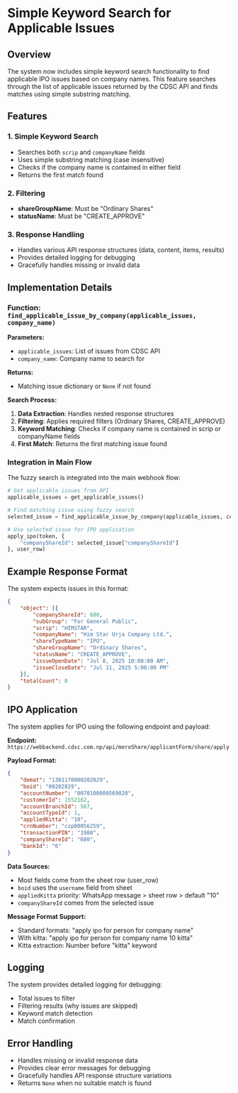 # Simple Keyword Search for Applicable Issues

## Overview

The system now includes simple keyword search functionality to find applicable IPO issues based on company names. This feature searches through the list of applicable issues returned by the CDSC API and finds matches using simple substring matching.

## Features

### 1. Simple Keyword Search
- Searches both `scrip` and `companyName` fields
- Uses simple substring matching (case insensitive)
- Checks if the company name is contained in either field
- Returns the first match found

### 2. Filtering
- **shareGroupName**: Must be "Ordinary Shares"
- **statusName**: Must be "CREATE_APPROVE"

### 3. Response Handling
- Handles various API response structures (data, content, items, results)
- Provides detailed logging for debugging
- Gracefully handles missing or invalid data

## Implementation Details

### Function: `find_applicable_issue_by_company(applicable_issues, company_name)`

**Parameters:**
- `applicable_issues`: List of issues from CDSC API
- `company_name`: Company name to search for

**Returns:**
- Matching issue dictionary or `None` if not found

**Search Process:**
1. **Data Extraction**: Handles nested response structures
2. **Filtering**: Applies required filters (Ordinary Shares, CREATE_APPROVE)
3. **Keyword Matching**: Checks if company name is contained in scrip or companyName fields
4. **First Match**: Returns the first matching issue found

### Integration in Main Flow

The fuzzy search is integrated into the main webhook flow:

```python
# Get applicable issues from API
applicable_issues = get_applicable_issues()

# Find matching issue using fuzzy search
selected_issue = find_applicable_issue_by_company(applicable_issues, company)

# Use selected issue for IPO application
apply_ipo(token, {
    "companyShareId": selected_issue["companyShareId"]
}, user_row)
```

## Example Response Format

The system expects issues in this format:
```json
{
    "object": [{
        "companyShareId": 680,
        "subGroup": "For General Public",
        "scrip": "HIMSTAR",
        "companyName": "Him Star Urja Company Ltd.",
        "shareTypeName": "IPO",
        "shareGroupName": "Ordinary Shares",
        "statusName": "CREATE_APPROVE",
        "issueOpenDate": "Jul 8, 2025 10:00:00 AM",
        "issueCloseDate": "Jul 11, 2025 5:00:00 PM"
    }],
    "totalCount": 0
}
```

## IPO Application

The system applies for IPO using the following endpoint and payload:

**Endpoint:** `https://webbackend.cdsc.com.np/api/meroShare/applicantForm/share/apply`

**Payload Format:**
```json
{
    "demat": "1301170000202829",
    "boid": "00202829",
    "accountNumber": "0070100000569020",
    "customerId": 1552162,
    "accountBranchId": 567,
    "accountTypeId": 1,
    "appliedKitta": "10",
    "crnNumber": "czp00056259",
    "transactionPIN": "1988",
    "companyShareId": "680",
    "bankId": "6"
}
```

**Data Sources:**
- Most fields come from the sheet row (user_row)
- `boid` uses the `username` field from sheet
- `appliedKitta` priority: WhatsApp message > sheet row > default "10"
- `companyShareId` comes from the selected issue

**Message Format Support:**
- Standard formats: "apply ipo for person for company name"
- With kitta: "apply ipo for person for company name 10 kitta"
- Kitta extraction: Number before "kitta" keyword

## Logging

The system provides detailed logging for debugging:
- Total issues to filter
- Filtering results (why issues are skipped)
- Keyword match detection
- Match confirmation

## Error Handling

- Handles missing or invalid response data
- Provides clear error messages for debugging
- Gracefully handles API response structure variations
- Returns `None` when no suitable match is found 